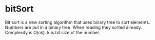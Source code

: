 # bitSort
Bit sort is a new sorting algorithm that uses binary tree to sort elements. Numbers are put in a binary tree. When reading they sorted already. Complexity is O(nk). k is bit size of the number. 
